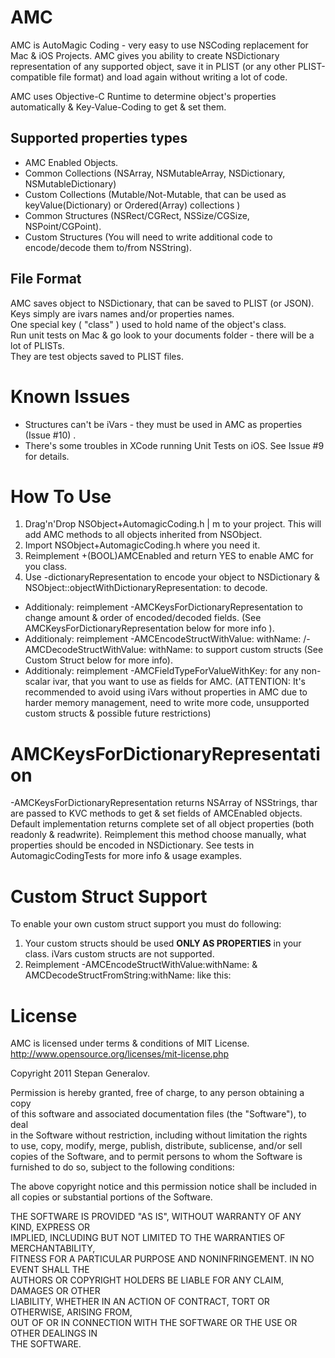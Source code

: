 AMC
==================
AMC is AutoMagic Coding - very easy to use NSCoding replacement for Mac & iOS Projects.
AMC gives you ability to create NSDictionary representation of any supported object, save it in PLIST
(or any other PLIST-compatible file format) and load again without writing a lot of code.

AMC uses Objective-C Runtime to determine object's properties automatically & Key-Value-Coding to
get & set them.

Supported properties types
-------------------------------------
 * AMC Enabled Objects.
 * Common Collections (NSArray, NSMutableArray, NSDictionary, NSMutableDictionary)
 * Custom Collections (Mutable/Not-Mutable, that can be used as keyValue(Dictionary) or Ordered(Array) collections )
 * Common Structures (NSRect/CGRect, NSSize/CGSize, NSPoint/CGPoint).
 * Custom Structures (You will need to write additional code to encode/decode them to/from NSString).
 
File Format
-------------------------------------  

AMC saves object to NSDictionary, that can be saved to PLIST (or JSON).   
Keys simply are ivars names and/or properties names.   
One special key ( "class" ) used to hold name of the object's class.   
Run unit tests on Mac & go look to your documents folder - there will be a lot of PLISTs.   
They are test objects saved to PLIST files. 

Known Issues
==================
 * Structures can't be iVars - they must be used in AMC as properties (Issue #10) .
 * There's some troubles in XCode running Unit Tests on iOS. See Issue #9 for details.

How To Use
==================
 1. Drag'n'Drop NSObject+AutomagicCoding.h | m to your project. This will add AMC methods to all objects
 inherited from NSObject.
 2. Import NSObject+AutomagicCoding.h where you need it.
 3. Reimplement +(BOOL)AMCEnabled and return YES to enable AMC for you class.
 4. Use -dictionaryRepresentation to encode your object to NSDictionary & NSObject::objectWithDictionaryRepresentation: to decode.
 * Additionaly: reimplement -AMCKeysForDictionaryRepresentation to change amount & order of encoded/decoded fields. (See AMCKeysForDictionaryRepresentation below for more info ).
 * Additionaly: reimplement -AMCEncodeStructWithValue: withName: /-AMCDecodeStructWithValue: withName:  to support custom structs (See Custom Struct below for more info).
 * Additionaly: reimplement -AMCFieldTypeForValueWithKey: for any non-scalar ivar, that you want to use
 as fields for AMC. (ATTENTION: It's recommended to avoid using iVars without properties in AMC due to
 harder memory management, need to write more code, unsupported custom structs & possible future restrictions)
 
AMCKeysForDictionaryRepresentation  
==================  

 -AMCKeysForDictionaryRepresentation returns NSArray of NSStrings, thar are passed to KVC methods
 to get & set fields of AMCEnabled objects.
 Default implementation returns complete set of all object properties (both readonly & readwrite).
 Reimplement this method choose manually, what properties should be encoded in NSDictionary.
 See tests in AutomagicCodingTests for more info & usage examples.
 
Custom Struct Support   
==================  
 
To enable your own custom struct support you must do following:

1. Your custom structs should be used __ONLY AS PROPERTIES__ in your class. iVars custom structs are not supported.
2. Reimplement -AMCEncodeStructWithValue:withName: & AMCDecodeStructFromString:withName: like this:   

 

License
==================
AMC is licensed under terms & conditions of MIT License.   
http://www.opensource.org/licenses/mit-license.php   

Copyright 2011 Stepan Generalov.  

Permission is hereby granted, free of charge, to any person obtaining a copy  
of this software and associated documentation files (the "Software"), to deal  
in the Software without restriction, including without limitation the rights  
to use, copy, modify, merge, publish, distribute, sublicense, and/or sell  
copies of the Software, and to permit persons to whom the Software is  
furnished to do so, subject to the following conditions:  

The above copyright notice and this permission notice shall be included in  
all copies or substantial portions of the Software.  

THE SOFTWARE IS PROVIDED "AS IS", WITHOUT WARRANTY OF ANY KIND, EXPRESS OR  
IMPLIED, INCLUDING BUT NOT LIMITED TO THE WARRANTIES OF MERCHANTABILITY,  
FITNESS FOR A PARTICULAR PURPOSE AND NONINFRINGEMENT. IN NO EVENT SHALL THE  
AUTHORS OR COPYRIGHT HOLDERS BE LIABLE FOR ANY CLAIM, DAMAGES OR OTHER  
LIABILITY, WHETHER IN AN ACTION OF CONTRACT, TORT OR OTHERWISE, ARISING FROM,  
OUT OF OR IN CONNECTION WITH THE SOFTWARE OR THE USE OR OTHER DEALINGS IN  
THE SOFTWARE.  
